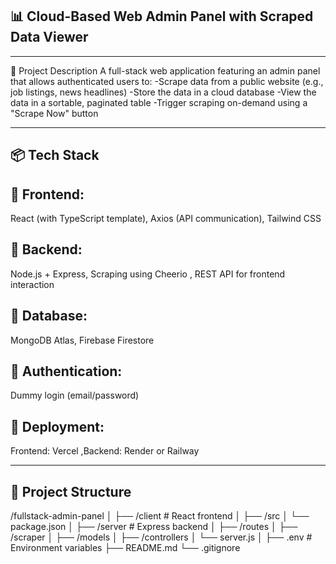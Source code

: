 📊 Cloud-Based Web Admin Panel with Scraped Data Viewer
-----
---

🧩 Project Description
A full-stack web application featuring an admin panel that allows authenticated users to:
-Scrape data from a public website (e.g., job listings, news headlines)
-Store the data in a cloud database
-View the data in a sortable, paginated table
-Trigger scraping on-demand using a "Scrape Now" button

---

📦 Tech Stack
---
🔹 Frontend:
--
React (with TypeScript template), Axios (API communication), Tailwind CSS

🔹 Backend:
--
Node.js + Express, Scraping using Cheerio , REST API for frontend interaction

🔹 Database:
--
MongoDB Atlas, Firebase Firestore

🔹 Authentication:
--
Dummy login (email/password)

🔹 Deployment:
--
Frontend: Vercel ,Backend: Render or Railway

---

📁 Project Structure
--
/fullstack-admin-panel
│
├── /client                 # React frontend
│   ├── /src
│   └── package.json
│
├── /server                 # Express backend
│   ├── /routes
│   ├── /scraper
│   ├── /models
│   ├── /controllers
│   └── server.js
│
├── .env                    # Environment variables
├── README.md
└── .gitignore
